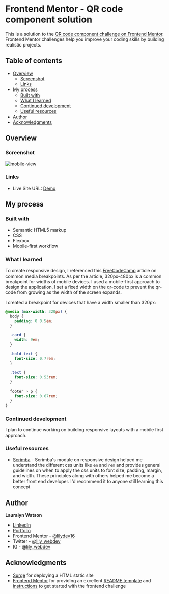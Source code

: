 # Frontend Mentor - QR code component solution

This is a solution to the [QR code component challenge on Frontend Mentor](https://www.frontendmentor.io/challenges/qr-code-component-iux_sIO_H). Frontend Mentor challenges help you improve your coding skills by building realistic projects.

## Table of contents

- [Overview](#overview)
  - [Screenshot](#screenshot)
  - [Links](#links)
- [My process](#my-process)
  - [Built with](#built-with)
  - [What I learned](#what-i-learned)
  - [Continued development](#continued-development)
  - [Useful resources](#useful-resources)
- [Author](#author)
- [Acknowledgments](#acknowledgments)

## Overview

### Screenshot

![mobile-view](https://user-images.githubusercontent.com/93230374/197880592-7ab77f32-cecb-4437-a2d4-28fb395a6091.png)

### Links

<!-- - Solution URL: [Add solution URL here](https://your-solution-url.com) -->

- Live Site URL: [Demo](https://fixed-peace.surge.sh/)

## My process

### Built with

- Semantic HTML5 markup
- CSS
- Flexbox
- Mobile-first workflow

### What I learned

To create responsive design, I referenced this [FreeCodeCamp](https://www.freecodecamp.org/news/css-media-queries-breakpoints-media-types-standard-resolutions-and-more/) article on common media breakpoints. As per the article, 320px-480px is a common breakpoint for widths of mobile devices. I used a mobile-first approach to design the application. I set a fixed width on the qr-code to prevent the qr-code from growing as the width of the screen expands.

I created a breakpoint for devices that have a width smaller than 320px:

```css
@media (max-width: 320px) {
  body {
    padding: 0 0.5em;
  }

  .card {
    width: 9em;
  }

  .bold-text {
    font-size: 0.7rem;
  }

  .text {
    font-size: 0.53rem;
  }

  footer > p {
    font-size: 0.67rem;
  }
}
```

### Continued development

I plan to continue working on building responsive layouts with a mobile first approach.

### Useful resources

- [Scrimba](https://scrimba.com/learn/frontend) - Scrimba's module on responsive design helped me understand the different css units like `em` and `rem` and provides general guidelines on when to apply the css units to font size, padding, margin, and width. These principles along with others helped me become a better front end developer. I'd recommend it to anyone still learning this concept

## Author

**Lauralyn Watson**

- [LinkedIn](https://www.linkedin.com/in/lauralyn-watson/)
- [Portfolio](https://portfolio-lswatson16.vercel.app/)
- Frontend Mentor - [@lilydev16](https://www.frontendmentor.io/profile/lilydev16)
- Twitter - [@lily_webdev](https://www.twitter.com/lily_webdev)
- IG - [@lily_webdev](https://www.instagram.com/lily_webdev/?hl=en)

## Acknowledgments

- [Surge](https://surge.sh/) for deploying a HTML static site
- [Frontend Mentor](https://www.frontendmentor.io) for providing an excellent [README template](https://github.com/lilydev16/octo-brocolli/blob/main/qr-code-component-main/README-template.md) and [instructions]() to get started with the frontend challenge
